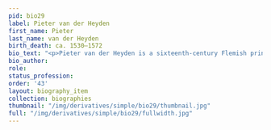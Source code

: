 ```yaml
---
pid: bio29
label: Pieter van der Heyden
first_name: Pieter
last_name: van der Heyden
birth_death: ca. 1530–1572
bio_text: "<p>Pieter van der Heyden is a sixteenth-century Flemish printmaker.</p>"
bio_author:
role:
status_profession:
order: '43'
layout: biography_item
collection: biographies
thumbnail: "/img/derivatives/simple/bio29/thumbnail.jpg"
full: "/img/derivatives/simple/bio29/fullwidth.jpg"
---
```

